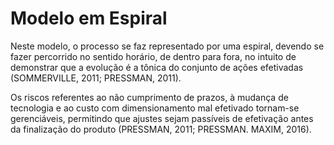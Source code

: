 # Modelo em Espiral

Neste modelo, o processo se faz representado por uma espiral, devendo se fazer percorrido no sentido horário, de dentro para fora, no intuito de demonstrar que a evolução é a tônica do conjunto de ações efetivadas (SOMMERVILLE, 2011; PRESSMAN, 2011).

Os riscos referentes ao não cumprimento de prazos, à mudança de tecnologia e ao custo com dimensionamento mal efetivado tornam-se gerenciáveis, permitindo que ajustes sejam passíveis de efetivação antes da finalização do produto (PRESSMAN, 2011; PRESSMAN. MAXIM, 2016).